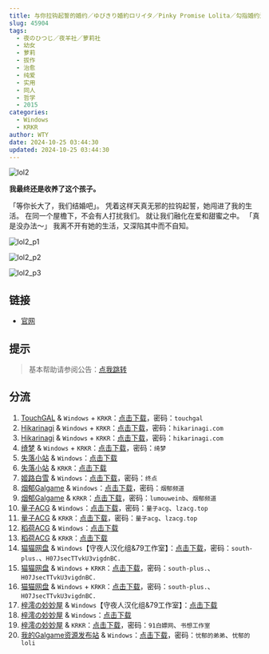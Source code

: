 ```yaml
---
title: 与你拉钩起誓的婚约／ゆびきり婚約ロリイタ／Pinky Promise Lolita／勾指婚约洛丽塔／与你拉起勾勾的誓约
slug: 45904
tags:
  - 夜のひつじ／夜羊社／萝莉社
  - 幼女
  - 萝莉
  - 拔作
  - 治愈
  - 纯爱
  - 实用
  - 同人
  - 哲学
  - 2015
categories:
  - Windows
  - KRKR
author: WTY
date: 2024-10-25 03:44:30
updated: 2024-10-25 03:44:30
---
```


![lol2](https://static.saop.cc/vns/img/lol2.webp)

**我最终还是收养了这个孩子。**

「等你长大了，我们结婚吧」。
凭着这样天真无邪的拉钩起誓，她闯进了我的生活。
在同一个屋檐下，不会有人打扰我们。 就让我们融化在爱和甜蜜之中。
「真是没办法～」
我离不开有她的生活，又深陷其中而不自知。

<!-- more -->

![lol2_p1](https://static.saop.cc/vns/img/lol2_p1.webp)

![lol2_p2](https://static.saop.cc/vns/img/lol2_p2.webp)

![lol2_p3](https://static.saop.cc/vns/img/lol2_p3.webp)

## 链接

- [官网](https://yorunohitsuji.xii.jp/products/lol2)

## 提示

> 基本帮助请参阅公告：[点我跳转](/)

## 分流

1. [TouchGAL](https://www.touchgal.io/) & `Windows` + `KRKR`：[点击下载](https://pan.touchgal.net/s/VDDGcd)，密码：`touchgal`
2. [Hikarinagi](https://www.hikarinagi.com/) & `Windows` + `KRKR`：[点击下载](https://pan.himoe.uk/s/mgrCK)，密码：`hikarinagi.com`
3. [Hikarinagi](https://www.hikarinagi.com/) & `Windows` + `KRKR`：[点击下载](https://pan.himoe.uk/s/R6j0uk)，密码：`hikarinagi.com`
4. [绮梦](https://acgs.one/) & `Windows` + `KRKR`：[点击下载](https://game.acgs.one/game/94.html)，密码：`绮梦`
5. [失落小站](https://www.shinnku.com/) & `Windows`：[点击下载](https://www.shinnku.com/api/download/0/win/%E4%B8%8E%E4%BD%A0%E6%8B%89%E9%92%A9%E8%B5%B7%E8%AA%93%E7%9A%84%E5%A9%9A%E7%BA%A6.7z)
6. [失落小站](https://www.shinnku.com/) & `KRKR`：[点击下载](https://www.shinnku.com/api/download/0/krkr/%E4%B8%8E%E4%BD%A0%E6%8B%89%E9%92%A9%E8%B5%B7%E8%AA%93%E7%9A%84%E5%A9%9A%E7%BA%A6.7z)
7. [姬路白雪](https://pan.jlbx.xyz/) & `Windows`：[点击下载](https://pan.jlbx.xyz/?s=%E4%B8%8E%E4%BD%A0%E6%8B%89%E9%92%A9%E8%B5%B7%E8%AA%93%E7%9A%84%E5%A9%9A%E7%BA%A6)，密码：`终点`
8. [烟郁Galgame](https://yanyugal.top/) & `Windows`：[点击下载](https://yanyugal.top/disk1/PC/%E5%A4%9C%E7%BE%8A%E7%A4%BE%E5%90%88%E9%9B%86)，密码：`烟郁频道`
9. [烟郁Galgame](https://yanyugal.top/) & `KRKR`：[点击下载](https://yanyugal.top/disk1/%E5%B0%8F%E5%B0%8F%E7%9A%84%E5%88%86%E4%BA%AB%EF%BC%88PC%EF%BC%86%E5%AE%89%E5%8D%93%EF%BC%89/%E5%AE%89%E5%8D%93/krkr/%E5%A4%9C%E7%BE%8A%E7%A4%BE)，密码：`lumouweinb`、`烟郁频道`
10. [量子ACG](https://lzacg.org/) & `Windows`：[点击下载](https://lzacg.org/6495)，密码：`量子acg`、`lzacg.top`
11. [量子ACG](https://lzacg.org/) & `KRKR`：[点击下载](https://lzacg.org/4667)，密码：`量子acg`、`lzacg.top`
12. [稻荷ACG](https://amoebi.com/) & `Windows`：[点击下载](https://download.zrflie1.pw/PC/%E4%B8%8E%E4%BD%A0%E6%8B%89%E9%92%A9%E8%B5%B7%E8%AA%93%E7%9A%84%E5%A9%9A%E7%BA%A6.7z)
13. [稻荷ACG](https://amoebi.com/) & `KRKR`：[点击下载](https://download.zrflie1.pw/KRKR/%E4%B8%8E%E4%BD%A0%E6%8B%89%E9%92%A9%E8%B5%B7%E8%AA%93%E7%9A%84%E5%A9%9A%E7%BA%A6.7z)
14. [猫猫网盘](https://pan.sakiko.de/) & `Windows`【守夜人汉化组&79工作室】：[点击下载](https://pan.sakiko.de/d/GalGame/SP%E5%90%8E%E7%AB%AF1%5BGalGame%E5%88%86%E5%8C%BA%5D/%E5%8D%97%2BGalGame%E6%B1%89%E5%8C%96%E5%8C%BA%E5%85%A8%E5%8C%BA%E5%A4%87%E4%BB%BD%E5%90%88%E9%9B%86%5B%E9%87%8D%E5%8E%8B%5D-%E7%A6%BB%E6%95%A3/%E7%AC%AC%E4%B8%80%E8%BD%AE-Part2/Main/%5B%E5%A4%9C%E3%81%AE%E3%81%B2%E3%81%A4%E3%81%98%5D%20%E3%82%86%E3%81%B3%E3%81%8D%E3%82%8A%E5%A9%9A%E7%B4%84%E3%83%AD%E3%83%AA%E3%82%A4%E3%82%BF%20%20%E5%8B%BE%E6%8C%87%E5%A9%9A%E7%BA%A6%E6%B4%9B%E4%B8%BD%E5%A1%94%20%E6%B1%89%E5%8C%96%E7%A1%AC%E7%9B%98%E7%89%88%5B%E5%AE%88%E5%A4%9C%E4%BA%BA%E6%B1%89%E5%8C%96%E7%BB%84%2679%E5%B7%A5%E4%BD%9C%E5%AE%A4%5D/%5B%E5%A4%9C%E3%81%AE%E3%81%B2%E3%81%A4%E3%81%98%5D%20%E3%82%86%E3%81%B3%E3%81%8D%E3%82%8A%E5%A9%9A%E7%B4%84%E3%83%AD%E3%83%AA%E3%82%A4%E3%82%BF%20%20%E5%8B%BE%E6%8C%87%E5%A9%9A%E7%BA%A6%E6%B4%9B%E4%B8%BD%E5%A1%94%20%E6%B1%89%E5%8C%96%E7%A1%AC%E7%9B%98%E7%89%88%5B%E5%AE%88%E5%A4%9C%E4%BA%BA%E6%B1%89%E5%8C%96%E7%BB%84%2679%E5%B7%A5%E4%BD%9C%E5%AE%A4%5D.rar?sign=puJkuFDnfPNK7niWOo6THqpr8ObD0K-yoQCIbrWLpNY=:0)，密码：`south-plus.`、`H07JsecTTvkU3vigdnBC.`
15. [猫猫网盘](https://pan.sakiko.de/) & `Windows` + `KRKR`：[点击下载](https://pan.sakiko.de/d/GalGame/SP%E5%90%8E%E7%AB%AF1%5BGalGame%E5%88%86%E5%8C%BA%5D/%E7%BB%88%E7%82%B9%E6%B1%89%E5%8C%96%E9%87%8D%E6%95%B4v2%E7%89%88-%E7%A6%BB%E6%95%A3/%E6%9C%AC%E4%BD%93-Part2/%5B%E5%A4%9C%E3%81%AE%E3%81%B2%E3%81%A4%E3%81%98%5D%20%E3%82%86%E3%81%B3%E3%81%8D%E3%82%8A%E5%A9%9A%E7%B4%84%E3%83%AD%E3%83%AA%E3%82%A4%E3%82%BF%20%E4%B8%8E%E4%BD%A0%E6%8B%89%E9%92%A9%E8%B5%B7%E8%AA%93%E7%9A%84%E5%A9%9A%E7%BA%A6%20%5B%E5%8F%8C%E7%89%88%E6%9C%AC%5D.rar?sign=fe7sHKtNjAm71SVL1UP1h6Y2KYEyHkbo-Yr-x9MILeY=:0)，密码：`south-plus.`、`H07JsecTTvkU3vigdnBC.`
16. [猫猫网盘](https://pan.sakiko.de/) & `Windows` + `KRKR`：[点击下载](https://pan.sakiko.de/d/GalGame/SP%E5%90%8E%E7%AB%AF1%5BGalGame%E5%88%86%E5%8C%BA%5D/%E7%BB%88%E7%82%B9%E6%B1%89%E5%8C%96%E9%87%8D%E6%95%B4v2%E7%89%88-%E7%A6%BB%E6%95%A3/%E6%9C%AC%E4%BD%93-Part3/%5B%E5%A4%9C%E3%81%AE%E3%81%B2%E3%81%A4%E3%81%98%5D%20%E3%82%86%E3%81%B3%E3%81%8D%E3%82%8A%E5%A9%9A%E7%B4%84%E3%83%AD%E3%83%AA%E3%82%A4%E3%82%BF%20%E4%B8%8E%E4%BD%A0%E6%8B%89%E9%92%A9%E8%B5%B7%E8%AA%93%E7%9A%84%E5%A9%9A%E7%BA%A6%20%E5%8B%BE%E6%8C%87%E5%A9%9A%E7%BA%A6%E6%B4%9B%E4%B8%BD%E5%A1%94%20%5B%E5%8F%8C%E7%89%88%E6%9C%AC%5D.rar?sign=nagg1bsYEtSuugJ7palkFZVraj3dzGfdrdvz8lwckK4=:0)，密码：`south-plus.`、`H07JsecTTvkU3vigdnBC.`
17. [梓澪の妙妙屋](https://zi0.cc/) & `Windows`【守夜人汉化组&79工作室】：[点击下载](https://zi0.cc/d/%60%E3%80%90%E5%90%88%E9%9B%86%E7%B3%BB%E5%88%97%E3%80%91/%E5%8D%97%2BGalGame%E6%B1%89%E5%8C%96%E5%8C%BA%E5%85%A8%E5%8C%BA%E8%B5%84%E6%BA%90%E5%A4%87%E4%BB%BD/1/02/%5B%E5%A4%9C%E3%81%AE%E3%81%B2%E3%81%A4%E3%81%98%5D%20%E3%82%86%E3%81%B3%E3%81%8D%E3%82%8A%E5%A9%9A%E7%B4%84%E3%83%AD%E3%83%AA%E3%82%A4%E3%82%BF%20%20%E5%8B%BE%E6%8C%87%E5%A9%9A%E7%BA%A6%E6%B4%9B%E4%B8%BD%E5%A1%94%20%E6%B1%89%E5%8C%96%E7%A1%AC%E7%9B%98%E7%89%88%5B%E5%AE%88%E5%A4%9C%E4%BA%BA%E6%B1%89%E5%8C%96%E7%BB%84%2679%E5%B7%A5%E4%BD%9C%E5%AE%A4%5D.zip?sign=zry3S4XlME7a5NRQckaFgETwErXlrYi_impwf47WlIA=:0)
18. [梓澪の妙妙屋](https://zi0.cc/) & `Windows`：[点击下载](https://zi0.cc/d/%60%E3%80%90%E5%90%88%E9%9B%86%E7%B3%BB%E5%88%97%E3%80%91/%E3%80%90PC%E3%80%91%E5%A4%9C%E7%BE%8A%E7%A4%BE%E5%85%A8%E5%AE%B6%E6%A1%B6/%E5%8B%BE%E6%8C%87%E5%A9%9A%E7%BA%A6/%E5%8B%BE%E6%8C%87%E5%A9%9A%E7%BA%A6.7z?sign=vT-6P_UGBqkcERzwAf3z57w-AQguwV0xDQ6UEkRkkYU=:0)
19. [梓澪の妙妙屋](https://zi0.cc/) & `KRKR`：[点击下载](https://zi0.cc/d/%60%E3%80%90%E5%BD%92%20%E6%A1%A3%E3%80%91/%E3%80%90KRKR%E5%90%88%E9%9B%86%E3%80%91/1/%E4%B8%8E%E4%BD%A0%E6%8B%89%E9%92%A9%E8%B5%B7%E8%AA%93%E7%9A%84%E5%A9%9A%E7%BA%A6.exe?sign=A_ikpm_ByuAcyPOLAozuqs0atLt4y97CPXxhjG7V79w=:0)，密码：`91白嫖网`、`书想工作室`
20. [我的Galgame资源发布站](https://www.ttloli.com/) & `Windows`：[点击下载](https://www.ttloli.com/yunilagouqishidehunyue.html)，密码：`忧郁的弟弟`、`忧郁的loli`
